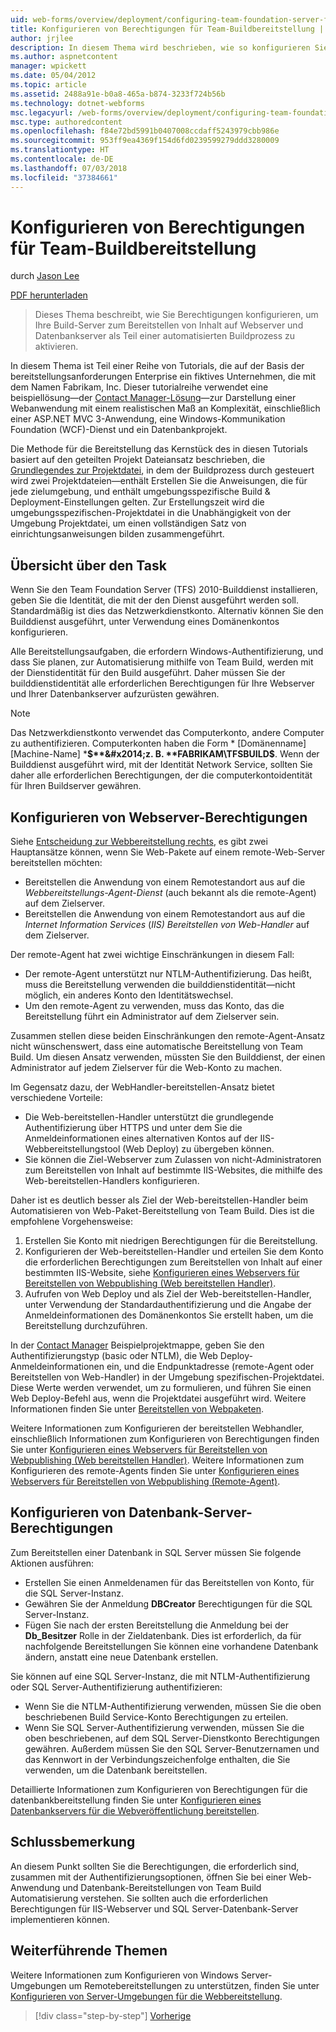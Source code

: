 ```yaml
---
uid: web-forms/overview/deployment/configuring-team-foundation-server-for-web-deployment/configuring-permissions-for-team-build-deployment
title: Konfigurieren von Berechtigungen für Team-Buildbereitstellung | Microsoft-Dokumentation
author: jrjlee
description: In diesem Thema wird beschrieben, wie so konfigurieren Sie Berechtigungen zum Aktivieren des Buildservers zum Bereitstellen von Inhalt auf Webserver und Datenbankserver als Teil eines automatisierten b wird...
ms.author: aspnetcontent
manager: wpickett
ms.date: 05/04/2012
ms.topic: article
ms.assetid: 2488a91e-b0a8-465a-b874-3233f724b56b
ms.technology: dotnet-webforms
msc.legacyurl: /web-forms/overview/deployment/configuring-team-foundation-server-for-web-deployment/configuring-permissions-for-team-build-deployment
msc.type: authoredcontent
ms.openlocfilehash: f84e72bd5991b0407008ccdaff5243979cbb986e
ms.sourcegitcommit: 953ff9ea4369f154d6fd0239599279ddd3280009
ms.translationtype: HT
ms.contentlocale: de-DE
ms.lasthandoff: 07/03/2018
ms.locfileid: "37384661"
---
```

<a name="configuring-permissions-for-team-build-deployment"></a>Konfigurieren von Berechtigungen für Team-Buildbereitstellung
====================
durch [Jason Lee](https://github.com/jrjlee)

[PDF herunterladen](https://msdnshared.blob.core.windows.net/media/MSDNBlogsFS/prod.evol.blogs.msdn.com/CommunityServer.Blogs.Components.WeblogFiles/00/00/00/63/56/8130.DeployingWebAppsInEnterpriseScenarios.pdf)

> Dieses Thema beschreibt, wie Sie Berechtigungen konfigurieren, um Ihre Build-Server zum Bereitstellen von Inhalt auf Webserver und Datenbankserver als Teil einer automatisierten Buildprozess zu aktivieren.


In diesem Thema ist Teil einer Reihe von Tutorials, die auf der Basis der bereitstellungsanforderungen Enterprise ein fiktives Unternehmen, die mit dem Namen Fabrikam, Inc. Dieser tutorialreihe verwendet eine beispiellösung&#x2014;der [Contact Manager-Lösung](../web-deployment-in-the-enterprise/the-contact-manager-solution.md)&#x2014;zur Darstellung einer Webanwendung mit einem realistischen Maß an Komplexität, einschließlich einer ASP.NET MVC 3-Anwendung, eine Windows-Kommunikation Foundation (WCF)-Dienst und ein Datenbankprojekt.

Die Methode für die Bereitstellung das Kernstück des in diesen Tutorials basiert auf den geteilten Projekt Dateiansatz beschrieben, die [Grundlegendes zur Projektdatei](../web-deployment-in-the-enterprise/understanding-the-project-file.md), in dem der Buildprozess durch gesteuert wird zwei Projektdateien&#x2014;enthält Erstellen Sie die Anweisungen, die für jede zielumgebung, und enthält umgebungsspezifische Build & Deployment-Einstellungen gelten. Zur Erstellungszeit wird die umgebungsspezifischen-Projektdatei in die Unabhängigkeit von der Umgebung Projektdatei, um einen vollständigen Satz von einrichtungsanweisungen bilden zusammengeführt.

## <a name="task-overview"></a>Übersicht über den Task

Wenn Sie den Team Foundation Server (TFS) 2010-Builddienst installieren, geben Sie die Identität, die mit der den Dienst ausgeführt werden soll. Standardmäßig ist dies das Netzwerkdienstkonto. Alternativ können Sie den Builddienst ausgeführt, unter Verwendung eines Domänenkontos konfigurieren.

Alle Bereitstellungsaufgaben, die erfordern Windows-Authentifizierung, und dass Sie planen, zur Automatisierung mithilfe von Team Build, werden mit der Dienstidentität für den Build ausgeführt. Daher müssen Sie der builddienstidentität alle erforderlichen Berechtigungen für Ihre Webserver und Ihrer Datenbankserver aufzurüsten gewähren.

> [!NOTE]
> Das Netzwerkdienstkonto verwendet das Computerkonto, andere Computer zu authentifizieren. Computerkonten haben die Form * [Domänenname]\[Machine-Name] ***$**&#x2014;z. B. **FABRIKAM\TFSBUILD$**. Wenn der Builddienst ausgeführt wird, mit der Identität Network Service, sollten Sie daher alle erforderlichen Berechtigungen, der die computerkontoidentität für Ihren Buildserver gewähren.


## <a name="configuring-web-server-permissions"></a>Konfigurieren von Webserver-Berechtigungen

Siehe [Entscheidung zur Webbereitstellung rechts](../configuring-server-environments-for-web-deployment/choosing-the-right-approach-to-web-deployment.md), es gibt zwei Hauptansätze können, wenn Sie Web-Pakete auf einem remote-Web-Server bereitstellen möchten:

- Bereitstellen die Anwendung von einem Remotestandort aus auf die *Webbereitstellungs-Agent-Dienst* (auch bekannt als die remote-Agent) auf dem Zielserver.
- Bereitstellen die Anwendung von einem Remotestandort aus auf die *Internet Information Services* (*IIS) Bereitstellen von Web-Handler* auf dem Zielserver.

Der remote-Agent hat zwei wichtige Einschränkungen in diesem Fall:

- Der remote-Agent unterstützt nur NTLM-Authentifizierung. Das heißt, muss die Bereitstellung verwenden die builddienstidentität&#x2014;nicht möglich, ein anderes Konto den Identitätswechsel.
- Um den remote-Agent zu verwenden, muss das Konto, das die Bereitstellung führt ein Administrator auf dem Zielserver sein.

Zusammen stellen diese beiden Einschränkungen den remote-Agent-Ansatz nicht wünschenswert, dass eine automatische Bereitstellung von Team Build. Um diesen Ansatz verwenden, müssten Sie den Builddienst, der einen Administrator auf jedem Zielserver für die Web-Konto zu machen.

Im Gegensatz dazu, der WebHandler-bereitstellen-Ansatz bietet verschiedene Vorteile:

- Die Web-bereitstellen-Handler unterstützt die grundlegende Authentifizierung über HTTPS und unter dem Sie die Anmeldeinformationen eines alternativen Kontos auf der IIS-Webbereitstellungstool (Web Deploy) zu übergeben können.
- Sie können die Ziel-Webserver zum Zulassen von nicht-Administratoren zum Bereitstellen von Inhalt auf bestimmte IIS-Websites, die mithilfe des Web-bereitstellen-Handlers konfigurieren.

Daher ist es deutlich besser als Ziel der Web-bereitstellen-Handler beim Automatisieren von Web-Paket-Bereitstellung von Team Build. Dies ist die empfohlene Vorgehensweise:

1. Erstellen Sie Konto mit niedrigen Berechtigungen für die Bereitstellung.
2. Konfigurieren der Web-bereitstellen-Handler und erteilen Sie dem Konto die erforderlichen Berechtigungen zum Bereitstellen von Inhalt auf einer bestimmten IIS-Website, siehe [Konfigurieren eines Webservers für Bereitstellen von Webpublishing (Web bereitstellen Handler)](../configuring-server-environments-for-web-deployment/configuring-a-web-server-for-web-deploy-publishing-web-deploy-handler.md).
3. Aufrufen von Web Deploy und als Ziel der Web-bereitstellen-Handler, unter Verwendung der Standardauthentifizierung und die Angabe der Anmeldeinformationen des Domänenkontos Sie erstellt haben, um die Bereitstellung durchzuführen.

In der [Contact Manager](../web-deployment-in-the-enterprise/the-contact-manager-solution.md) Beispielprojektmappe, geben Sie den Authentifizierungstyp (basic oder NTLM), die Web Deploy-Anmeldeinformationen ein, und die Endpunktadresse (remote-Agent oder Bereitstellen von Web-Handler) in der Umgebung spezifischen-Projektdatei. Diese Werte werden verwendet, um zu formulieren, und führen Sie einen Web Deploy-Befehl aus, wenn die Projektdatei ausgeführt wird. Weitere Informationen finden Sie unter [Bereitstellen von Webpaketen](../web-deployment-in-the-enterprise/deploying-web-packages.md).

Weitere Informationen zum Konfigurieren der bereitstellen Webhandler, einschließlich Informationen zum Konfigurieren von Berechtigungen finden Sie unter [Konfigurieren eines Webservers für Bereitstellen von Webpublishing (Web bereitstellen Handler)](../configuring-server-environments-for-web-deployment/configuring-a-web-server-for-web-deploy-publishing-web-deploy-handler.md). Weitere Informationen zum Konfigurieren des remote-Agents finden Sie unter [Konfigurieren eines Webservers für Bereitstellen von Webpublishing (Remote-Agent)](../configuring-server-environments-for-web-deployment/configuring-a-web-server-for-web-deploy-publishing-remote-agent.md).

## <a name="configuring-database-server-permissions"></a>Konfigurieren von Datenbank-Server-Berechtigungen

Zum Bereitstellen einer Datenbank in SQL Server müssen Sie folgende Aktionen ausführen:

- Erstellen Sie einen Anmeldenamen für das Bereitstellen von Konto, für die SQL Server-Instanz.
- Gewähren Sie der Anmeldung **DBCreator** Berechtigungen für die SQL Server-Instanz.
- Fügen Sie nach der ersten Bereitstellung die Anmeldung bei der **Db\_Besitzer** Rolle in der Zieldatenbank. Dies ist erforderlich, da für nachfolgende Bereitstellungen Sie können eine vorhandene Datenbank ändern, anstatt eine neue Datenbank erstellen.

Sie können auf eine SQL Server-Instanz, die mit NTLM-Authentifizierung oder SQL Server-Authentifizierung authentifizieren:

- Wenn Sie die NTLM-Authentifizierung verwenden, müssen Sie die oben beschriebenen Build Service-Konto Berechtigungen zu erteilen.
- Wenn Sie SQL Server-Authentifizierung verwenden, müssen Sie die oben beschriebenen, auf dem SQL Server-Dienstkonto Berechtigungen gewähren. Außerdem müssen Sie den SQL Server-Benutzernamen und das Kennwort in der Verbindungszeichenfolge enthalten, die Sie verwenden, um die Datenbank bereitstellen.

Detaillierte Informationen zum Konfigurieren von Berechtigungen für die datenbankbereitstellung finden Sie unter [Konfigurieren eines Datenbankservers für die Webveröffentlichung bereitstellen](../configuring-server-environments-for-web-deployment/configuring-a-database-server-for-web-deploy-publishing.md).

## <a name="conclusion"></a>Schlussbemerkung

An diesem Punkt sollten Sie die Berechtigungen, die erforderlich sind, zusammen mit der Authentifizierungsoptionen, öffnen Sie bei einer Web-Anwendung und Datenbank-Bereitstellungen von Team Build Automatisierung verstehen. Sie sollten auch die erforderlichen Berechtigungen für IIS-Webserver und SQL Server-Datenbank-Server implementieren können.

## <a name="further-reading"></a>Weiterführende Themen

Weitere Informationen zum Konfigurieren von Windows Server-Umgebungen um Remotebereitstellungen zu unterstützen, finden Sie unter [Konfigurieren von Server-Umgebungen für die Webbereitstellung](../configuring-server-environments-for-web-deployment/configuring-server-environments-for-web-deployment.md).

> [!div class="step-by-step"]
> [Vorherige](deploying-a-specific-build.md)
